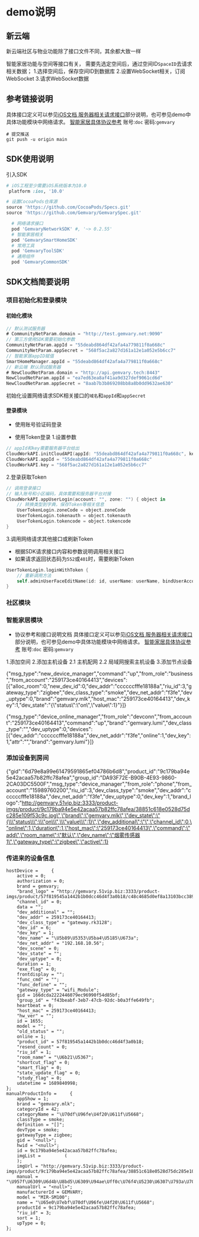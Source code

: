 #  demo说明


## 新云端
新云端社区与物业功能除了接口文件不同，其余都大致一样

智能家居功能与空间等接口有关，
需要先选定空间后，通过空间ID`SpaceID`去请求相关数据；
1.选择空间后，保存空间ID到数据库
2.设置WebSocket相关，订阅WebSocket
3.请求WebSocket数据


## 参考链接说明
具体接口定义可以参见[iOS文档 服务器相关请求接口](http://gemvary.51vip.biz:5000/smarthome_sdk/ios_app_sdk/)部分说明，也可参见demo中具体功能模块中网络请求。
[智能家居具体协议参考](http://gemvary.51vip.biz:5000)
账号:`doc` 密码:`gemvary`

```
# 提交推送
git push -u origin main
```

## SDK使用说明
引入SDK
```ruby
# iOS工程至少需要iOS系统版本为10.0
 platform :ios, '10.0'

# 设置CocoaPods仓库源
source 'https://github.com/CocoaPods/Specs.git'
source 'https://github.com/Gemvary/GemvarySpec.git'

  # 网络请求接口
  pod 'GemvaryNetworkSDK' #, '~> 0.2.55'
  # 智能家居相关
  pod 'GemvarySmartHomeSDK'
  # 常用工具
  pod 'GemvaryToolSDK'
  # 通用组件
  pod 'GemvaryCommonSDK'

```

## SDK文档简要说明 
### 项目初始化和登录模块
#### 初始化模块
```swift
// 默认测试服务器
# CommunityNetParam.domain = "http://test.gemvary.net:9090"
// 第三方使用SDK需要初始化参数
CommunityNetParam.appId = "55deabd864df42afa4a779811f0a668c"
CommunityNetParam.appSecret = "568f5ac2a827d161a12e1a052e5b6cc7"
// 智能家居appID赋值
SmartHomeManager.appId = "55deabd864df42afa4a779811f0a668c"
// 新云端 默认测试服务器
# NewCloudNetParam.domain = "http://api.gemvary.tech:8443"
NewCloudNetParam.appId = "ea7ed63ea8af41aa9d327def9061cd6d"
NewCloudNetParam.appSecret = "8aab7b3b869208bb8a8b0dd9632ae630"        
```

初始化设置网络请求SDK相关接口的`域名`和`appId`和`appSecret`

#### 登录模块
* 使用账号验证码登录 

* 使用Token登录
1.设置参数
```swift
// appId和key需要服务器平台给出
CloudWorkAPI.initCloudAPI(appId: "55deabd864df42afa4a779811f0a668c", key: "568f5ac2a827d161a12e1a052e5b6cc7")
CloudWorkAPI.appId = "55deabd864df42afa4a779811f0a668c"
CloudWorkAPI.key = "568f5ac2a827d161a12e1a052e5b6cc7"
```
2.登录获取Token
```swift    
// 调用登录接口
// 输入账号和小区编码，具体需要和服务器平台对接
CloudWorkAPI.appUserLogin(account: "", zone: "") { object in
    // 转换类型到字典，保存Token等相关信息
    UserTokenLogin.zoneCode = object.zoneCode
    UserTokenLogin.tokenauth = object.tokenauth
    UserTokenLogin.tokencode = object.tokencode
}
```
3.调用网络请求其他接口或刷新Token
* 根据SDK请求接口内容和参数说明调用相关接口
* 如果请求返回状态码为`552`或`401`时，需要刷新Token
```swift
UserTokenLogin.loginWithToken {            
    // 重新调用方法
    self.adminUserFaceEditName(id: id, userName: userName, bindUserAccount: bindUserAccount)                    
}
```

### 社区模块

### 智能家居模块
* 协议参考和接口说明文档
具体接口定义可以参见[iOS文档 服务器相关请求接口](http://gemvary.51vip.biz:5000/smarthome_sdk/ios_app_sdk/)部分说明，也可参见demo中具体功能模块中网络请求。
[智能家居具体协议参考](http://gemvary.51vip.biz:5000)
账号:`doc` 密码:`gemvary`

1.添加空间
2.添加主机设备
    2.1 主机配网
    2.2 局域网搜索主机设备
3.添加节点设备

{\"msg_type\":\"new_device_manager\",\"command\":\"up\",\"from_role\":\"business\",\"from_account\":\"259173ce40164413\",\"devices\":[{\"alloc_room\":0,\"new_dev_id\":0,\"dev_addr\":\"ccccccfffe18188a\",\"riu_id\":3,\"gateway_type\":\"zigbee\",\"dev_class_type\":\"smoke\",\"dev_net_addr\":\"f3fe\",\"dev_uptype\":0,\"brand\":\"gemvary.mlk\",\"host_mac\":\"259173ce40164413\",\"dev_key\":1,\"dev_state\":\"{\\\"status\\\":\\\"on\\\",\\\"value\\\":1}\"}]}

{\"msg_type\":\"device_online_manager\",\"from_role\":\"devconn\",\"from_account\":\"259173ce40164413\",\"command\":\"up\",\"brand\":\"gemvary.lumi\",\"dev_class_type\":\"\",\"dev_uptype\":0,\"devices\":[{\"dev_addr\":\"ccccccfffe18188a\",\"dev_net_addr\":\"f3fe\",\"online\":1,\"dev_key\":1,\"attr\":\"\",\"brand\":\"gemvary.lumi\"}]}

### 添加设备到房间
{\"gid\":\"6d79e8a99e61479591865ef04786b6d8\",\"product_id\":\"9c179ba94e5e42acaa57b82ffc78afea\",\"group_id\":\"DA93F72E-B90B-4E93-9860-2CA03DC5500F\",\"msg_type\":\"device_manager\",\"from_role\":\"phone\",\"from_account\":\"15989760200\",\"riu_id\":3,\"dev_class_type\":\"smoke\",\"dev_addr\":\"ccccccfffe18188a\",\"dev_net_addr\":\"f3fe\",\"dev_uptype\":0,\"dev_key\":1,\"brand_logo\":\"http://gemvary.51vip.biz:3333/product-imgs/product/9c179ba94e5e42acaa57b82ffc78afea/38851c618e0528d75dc285e109f53c9c.jpg\",\"brand\":\"gemvary.mlk\",\"dev_state\":\"{\\\"status\\\":\\\"on\\\",\\\"value\\\":1}\",\"dev_additional\":\"\",\"channel_id\":0,\"online\":1,\"duration\":1,\"host_mac\":\"259173ce40164413\",\"command\":\"add\",\"room_name\":\"默认\",\"dev_name\":\"烟雾传感器1\",\"gateway_type\":\"zigbee\",\"active\":1}

### 传进来的设备信息
    hostDevice =     {
        active = 0;
        authorization = 0;
        brand = gemvary;
        "brand_logo" = "http://gemvary.51vip.biz:3333/product-imgs/product/57f819545a1442b1b0dcc46d4f3a0b18/c48c4685d0ef8a13103bcc389b4cd119.jpg";
        "channel_id" = 0;
        data = "";
        "dev_additional" = "";
        "dev_addr" = 259173ce40164413;
        "dev_class_type" = "gateway.rk3128";
        "dev_id" = 6;
        "dev_key" = 1;
        "dev_name" = "\U5b89\U5353\U5ba4\U5185\U673a";
        "dev_net_addr" = "192.168.10.56";
        "dev_scene" = 0;
        "dev_state" = "";
        "dev_uptype" = 0;
        duration = 1;
        "exe_flag" = 0;
        frontdisplay = "";
        "func_cmd" = "";
        "func_define" = "";
        "gateway_type" = "wifi_Module";
        gid = 166dcda2222446079ec96990f54d85bf;
        "group_id" = "f43beabf-3eb7-47cb-92dc-b0a3ffe649fb";
        heartbeat = 0;
        "host_mac" = 259173ce40164413;
        "hw_ver" = "";
        id = 1655;
        model = "";
        "old_status" = "";
        online = 1;
        "product_id" = 57f819545a1442b1b0dcc46d4f3a0b18;
        "resend_count" = 0;
        "riu_id" = 1;
        "room_name" = "\U6b21\U5367";
        "shortcut_flag" = 0;
        "smart_flag" = 0;
        "state_update_flag" = 0;
        "study_flag" = 0;
        udatetime = 1689840998;
    };
    manualProductInfo =     {
        appShow = 1;
        brand = "gemvary.mlk";
        categoryId = 42;
        categoryName = "\U70df\U96fe\U4f20\U611f\U5668";
        classType = smoke;
        definition = "[]";
        devType = smoke;
        gatewayType = zigbee;
        gid = "<null>";
        hwid = "<null>";
        id = 9c179ba94e5e42acaa57b82ffc78afea;
        imgList =         (
        );
        imgUrl = "http://gemvary.51vip.biz:3333/product-imgs/product/9c179ba94e5e42acaa57b82ffc78afea/38851c618e0528d75dc285e109f53c9c.jpg";
        manual = "\U957f\U6309\U6d4b\U8bd5\U6309\U94ae\Uff0c\U76f4\U5230\U6307\U793a\U706f\U7531\U7ea2\U8272\U53d8\U4e3a\U7eff\U8272\U95ea\U70c1";
        manualUrl = "<null>";
        manufacturerId = GEMVARY;
        model = "MIR-SM100";
        name = "\U65e0\U7ebf\U70df\U96fe\U4f20\U611f\U5668";
        productId = 9c179ba94e5e42acaa57b82ffc78afea;
        "riu_id" = 3;
        sort = 1;
        upType = 0;
    };
